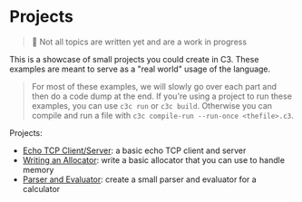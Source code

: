 # Projects

> 🚧 Not all topics are written yet and are a work in progress

This is a showcase of small projects you could create in C3. These examples are meant to serve as a "real world" usage of the language.

> For most of these examples, we will slowly go over each part and then do a code dump at the end. If you're using a project to run these examples, you can use `c3c run` or `c3c build`. Otherwise you can compile and run a file with `c3c compile-run --run-once <thefile>.c3`.

Projects:
- [Echo TCP Client/Server](): a basic echo TCP client and server
- [Writing an Allocator](): write a basic allocator that you can use to handle memory
- [Parser and Evaluator](./projects/calculator.md): create a small parser and evaluator for a calculator